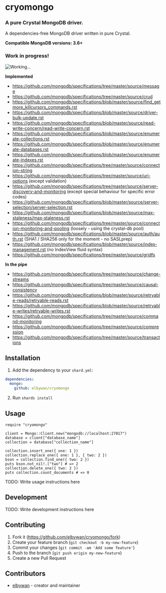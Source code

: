 # cryomongo

### A pure Crystal MongoDB driver.

A dependencies-free MongoDB driver written in pure Crystal.

**Compatible MongoDB versions: 3.6+**

### Work in progress!

![Working…](https://media.giphy.com/media/o0vwzuFwCGAFO/giphy.gif)

**Implemented**

- https://github.com/mongodb/specifications/tree/master/source/message
- https://github.com/mongodb/specifications/tree/master/source/crud
- https://github.com/mongodb/specifications/blob/master/source/find_getmore_killcursors_commands.rst
- https://github.com/mongodb/specifications/blob/master/source/driver-bulk-update.rst
- https://github.com/mongodb/specifications/blob/master/source/read-write-concern/read-write-concern.rst
- https://github.com/mongodb/specifications/blob/master/source/enumerate-collections.rst
- https://github.com/mongodb/specifications/blob/master/source/enumerate-databases.rst
- https://github.com/mongodb/specifications/blob/master/source/enumerate-indexes.rst
- https://github.com/mongodb/specifications/tree/master/source/connection-string
- https://github.com/mongodb/specifications/tree/master/source/uri-options (except validation)
- https://github.com/mongodb/specifications/tree/master/source/server-discovery-and-monitoring (except special behaviour for specific error codes)
- https://github.com/mongodb/specifications/blob/master/source/server-selection/server-selection.rst
- https://github.com/mongodb/specifications/blob/master/source/max-staleness/max-staleness.rst
- https://github.com/mongodb/specifications/tree/master/source/connection-monitoring-and-pooling (loosely - using the crystal-db pool)
- https://github.com/mongodb/specifications/blob/master/source/auth/auth.rst (SHA1 / SHA256 only for the moment - no SASLprep)
- https://github.com/mongodb/specifications/blob/master/source/index-management.rst (no IndexView fluid syntax)
- https://github.com/mongodb/specifications/tree/master/source/gridfs

**In the pipe**

- https://github.com/mongodb/specifications/tree/master/source/change-streams
- https://github.com/mongodb/specifications/tree/master/source/causal-consistency
- https://github.com/mongodb/specifications/blob/master/source/retryable-reads/retryable-reads.rst
- https://github.com/mongodb/specifications/blob/master/source/retryable-writes/retryable-writes.rst
- https://github.com/mongodb/specifications/tree/master/source/command-monitoring
- https://github.com/mongodb/specifications/tree/master/source/compression
- https://github.com/mongodb/specifications/tree/master/source/transactions

## Installation

1. Add the dependency to your `shard.yml`:

```yaml
dependencies:
  mongo:
    github: elbywan/cryomongo
```

2. Run `shards install`

## Usage

```crystal
require "cryomongo"

client = Mongo::Client.new("mongodb://localhost:27017")
database = client["database_name"]
collection = database["collection_name"]

collection.insert_one({ one: 1 })
collection.replace_one({ one: 1 }, { two: 2 })
bson = collection.find_one({ two: 2 })
puts bson.not_nil!.["two"] # => 2
collection.delete_one({ two: 2 })
puts collection.count_documents # => 0
```

TODO: Write usage instructions here

## Development

TODO: Write development instructions here

## Contributing

1. Fork it (<https://github.com/elbywan/cryomongo/fork>)
2. Create your feature branch (`git checkout -b my-new-feature`)
3. Commit your changes (`git commit -am 'Add some feature'`)
4. Push to the branch (`git push origin my-new-feature`)
5. Create a new Pull Request

## Contributors

- [elbywan](https://github.com/elbywan) - creator and maintainer
